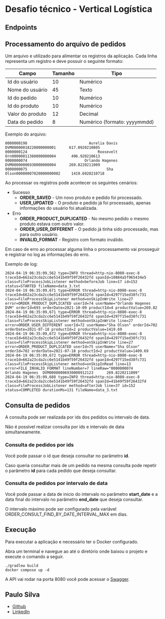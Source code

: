 # Desafio técnico - Vertical Logística

## Endpoints

## Processamento do arquivo de pedidos
Um arquivo e utilizado para alimentar os registros da aplicação.
Cada linha representa um registro e deve possuir o seguinte formato:

| Campo            | Tamanho | Tipo                         |
|------------------|---------|------------------------------|
| Id do usuário    | 10      | Numérico                     |
| Nome do usuário  | 45      | Texto                        |
| Id do pedido     | 10      | Numérico                     |
| Id do produto    | 10      | Numérico                     |
| Valor do produto | 12      | Decimal                      |
| Data do pedido   | 8       | Numérico (formato: yyyymmdd) |

Exemplo do arquivo:
```plain
0000000198                            Aurelia Davis DVM00000018220000000001      617.0920210805
0000000124                                Roosevelt Orn00000011360000000004       496.920210613
0000000074                          Orlando Hagenes DVM00000006930000000004      269.8220211009
0000000075                                    Sha Olson00000007020000000002     1419.6920210718
```

Ao processar os registros pode acontecer os seguintes cenários:

- Sucesso
  - **ORDER_SAVED** - Um novo produto e pedido foi processado.
  - **USER_UPDATED** - O produto e pedido já foi processado, apenas informações do usuário foi atualizada.
- Erro
  - **ORDER_PRODUCT_DUPLICATED** - No mesmo pedido o mesmo produto estava com outro valor.
  - **ORDER_USER_DIFFERENT** - O pedido já tinha sido processado, mas para outro usuário.
  - **INVALID_FORMAT** - Registro com formato inválido.

Em caso de erro ao processar alguma linha o processamento vai prosseguir e registrar no log as informações do erro.

Exemplo de log:
```log
2024-04-19 06:35:09,562 type=INFO thread=http-nio-8080-exec-8 traceId=662a23cda2cc6e5141b49f59f26432fd spanId=10884a5f965434e5 class=FileProcessJobListener method=beforeJob line=17 id=152 status=STARTED fileName=data_3.txt
2024-04-19 06:35:09,671 type=ERROR thread=http-nio-8080-exec-8 traceId=662a23cda2cc6e5141b49f59f26432fd spanId=4297f15ed38fc731 class=FileProcessSkipListener method=onSkipInWrite line=27 error=ORDER_PRODUCT_DUPLICATED userId=74 userName="Orlando Hagenes DVM" orderId=693 orderDate=2021-10-09 productId=4 productValue=269.82
2024-04-19 06:35:09,671 type=ERROR thread=http-nio-8080-exec-8 traceId=662a23cda2cc6e5141b49f59f26432fd spanId=4297f15ed38fc731 class=FileProcessSkipListener method=onSkipInWrite line=27 error=ORDER_USER_DIFFERENT userId=72 userName="Sha Olson" orderId=702 orderDate=2021-07-18 productId=2 productValue=1419.69
2024-04-19 06:35:09,672 type=ERROR thread=http-nio-8080-exec-8 traceId=662a23cda2cc6e5141b49f59f26432fd spanId=4297f15ed38fc731 class=FileProcessSkipListener method=onSkipInWrite line=27 error=ORDER_PRODUCT_DUPLICATED userId=75 userName="Sha Olson" orderId=702 orderDate=2021-07-18 productId=2 productValue=1409.69
2024-04-19 06:35:09,672 type=ERROR thread=http-nio-8080-exec-8 traceId=662a23cda2cc6e5141b49f59f26432fd spanId=4297f15ed38fc731 class=FileProcessSkipListener method=onSkipInRead line=13 error=FILE_INVALID_FORMAT lineNumber=7 lineRaw="0000000074                          Orlando Hagenes  DVM00000006930000912123      269.8220211009"
2024-04-19 06:35:09,688 type=INFO thread=http-nio-8080-exec-8 traceId=662a23cda2cc6e5141b49f59f26432fd spanId=41b49f59f26432fd class=FileProcessJobListener method=afterJob line=37 id=152 status=COMPLETED durationMs=131 fileName=data_3.txt
```

## Consulta de pedidos
A consulta pode ser realizada por ids dos pedidos ou intervalo de data.

Não é possível realizar consulta por ids e intervalo de data simultaneamente.

### Consulta de pedidos por ids
Você pode passar o id que deseja consultar no parâmetro **id**.

Caso queria consultar mais de um pedido na mesma consulta pode repetir o parâmetro **id** para cada pedido que deseja consultar.

### Consulta de pedidos por intervalo de data
Você pode passar a data de inicio do intervalo no parâmetro **start_date** e a data final do intervalo no parâmetro **end_date** que deseja consultar.

O intervalo máximo pode ser configurado pela variável ORDER_CONSULT_FIND_BY_DATE_INTERVAL_MAX em dias.

## Execução

Para executar a aplicação e necessário ter o Docker configurado.

Abra um terminal e navegue ao até o diretório onde baixou o projeto e execute o comando a seguir.

```shell
./gradlew build
docker compose up -d
```

A API vai rodar na porta 8080 você pode acessar o [Swagger](http://localhost:8080/swagger-ui/index.html).

## Paulo Silva

- [Github](https://github.com/gui9394)
- [LinkedIn](https://www.linkedin.com/in/gui9394)
